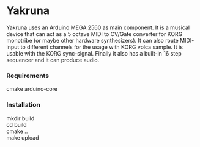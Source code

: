 # Yakruna #

Yakruna uses an Arduino MEGA 2560 as main component. It is a musical device 
that can act as a 5 octave MIDI to CV/Gate converter for KORG monotribe 
(or maybe other hardware synthesizers). It can also route MIDI-input to 
different channels for the usage with KORG volca sample. It is usable with 
the KORG sync-signal. Finally it also has a built-in 16 step sequencer and it 
can produce audio.

### Requirements ###
cmake arduino-core

### Installation ###
mkdir build  
cd build  
cmake ..  
make upload